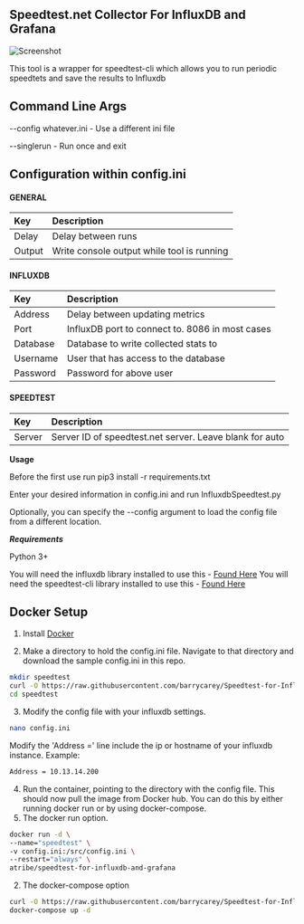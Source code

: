 **Speedtest.net Collector For InfluxDB and Grafana**
------------------------------

![Screenshot](https://puu.sh/tmfOA/b5576e88de.png)

This tool is a wrapper for speedtest-cli which allows you to run periodic speedtets and save the results to Influxdb 

## Command Line Args
--config whatever.ini - Use a different ini file

--singlerun - Run once and exit

## Configuration within config.ini

#### GENERAL
|Key            |Description                                                                                                         |
|:--------------|:-------------------------------------------------------------------------------------------------------------------|
|Delay          |Delay between runs                                                                                                  |
|Output         |Write console output while tool is running                                                                          |
#### INFLUXDB
|Key            |Description                                                                                                         |
|:--------------|:-------------------------------------------------------------------------------------------------------------------|
|Address        |Delay between updating metrics                                                                                      |
|Port           |InfluxDB port to connect to.  8086 in most cases                                                                    |
|Database       |Database to write collected stats to                                                                                |
|Username       |User that has access to the database                                                                                |
|Password       |Password for above user                                                                                             |
#### SPEEDTEST
|Key            |Description                                                                                                         |
|:--------------|:-------------------------------------------------------------------------------------------------------------------|
|Server         |Server ID of speedtest.net server.  Leave blank for auto                                                            |



**Usage**

Before the first use run pip3 install -r requirements.txt

Enter your desired information in config.ini and run InfluxdbSpeedtest.py

Optionally, you can specify the --config argument to load the config file from a different location.  


***Requirements***

Python 3+

You will need the influxdb library installed to use this - [Found Here](https://github.com/influxdata/influxdb-python)
You will need the speedtest-cli library installed to use this - [Found Here](https://github.com/sivel/speedtest-cli)

## Docker Setup

1. Install [Docker](https://www.docker.com/)

2. Make a directory to hold the config.ini file. Navigate to that directory and download the sample config.ini in this repo.
```bash
mkdir speedtest
curl -O https://raw.githubusercontent.com/barrycarey/Speedtest-for-InfluxDB-and-Grafana/master/config.ini speedtest/config.ini
cd speedtest
```

3. Modify the config file with your influxdb settings.
```bash
nano config.ini
```
Modify the 'Address =' line include the ip or hostname of your influxdb instance.
Example:
```bash
Address = 10.13.14.200
```

4. Run the container, pointing to the directory with the config file. This should now pull the image from Docker hub. You can do this by either running docker run or by using docker-compose.
 1. The docker run option.
```bash
docker run -d \
--name="speedtest" \
-v config.ini:/src/config.ini \
--restart="always" \
atribe/speedtest-for-influxdb-and-grafana
```
 2. The docker-compose option
 ```bash
 curl -O https://raw.githubusercontent.com/barrycarey/Speedtest-for-InfluxDB-and-Grafana/master/docker-compose.yml docker-compose.yml
 docker-compose up -d
 ```
